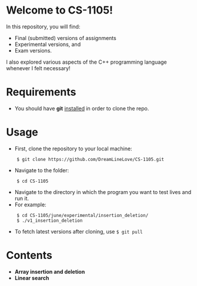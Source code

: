 # Welcome to CS-1105!

In this repository, you will find:
- Final (submitted) versions of assignments
- Experimental versions, and
- Exam versions.

I also explored various aspects of the C++ programming language whenever I felt necessary!

# Requirements
- You should have **git** <a href="http://git-scm.com">installed</a> in order to clone the repo.

# Usage
- First, clone the repository to your local machine:
```
    $ git clone https://github.com/DreamLineLove/CS-1105.git
```
- Navigate to the folder:
```
    $ cd CS-1105
```
- Navigate to the directory in which the program you want to test lives and run it. 
- For example:
```
    $ cd CS-1105/june/experimental/insertion_deletion/
    $ ./v1_insertion_deletion
```
- To fetch latest versions after cloning, use ```$ git pull```

# Contents
- **Array insertion and deletion**
- **Linear search**


